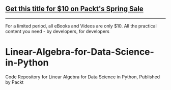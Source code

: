 ## [Get this title for $10 on Packt's Spring Sale](https://www.packt.com/V15349?utm_source=github&utm_medium=packt-github-repo&utm_campaign=spring_10_dollar_2022)
-----
For a limited period, all eBooks and Videos are only $10. All the practical content you need \- by developers, for developers

# Linear-Algebra-for-Data-Science-in-Python
Code Repository for Linear Algebra for Data Science in Python, Published by Packt
